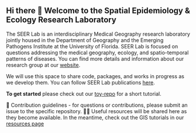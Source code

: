## Hi there 👋 Welcome to the Spatial Epidemiology & Ecology Research Laboratory 

The SEER Lab is an interdisciplinary Medical Geography research laboratory jointly housed in the Department of Geography and the Emerging Pathogens Institute at the University of Florida. SEER Lab is focused on questions addressing the medical geography, ecology, and spatio-temporal patterns of diseases. You can find more details and information about our research group at our [website](https://seerlab.geog.ufl.edu/).

We will use this space to share code, packages, and works in progress as we develop them. You can follow SEER Lab publications [here](https://seerlab.geog.ufl.edu/publications/). 

**To get started** please check out our [toy-repo](https://github.com/UFSEERLab/toy-repo) for a short tutorial.

🌈 Contribution guidelines - for questions or contributions, please submit an issue to the specific repository.
👩‍💻 Useful resources will be shared here as they become available. In the meantime, check out the GIS tutorials in our [resources page](https://seerlab.geog.ufl.edu/research/gis-skills-tutorials/) 
